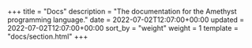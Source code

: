 +++
title = "Docs"
description = "The documentation for the Amethyst programming language."
date = 2022-07-02T12:07:00+00:00
updated = 2022-07-02T12:07:00+00:00
sort_by = "weight"
weight = 1
template = "docs/section.html"
+++
